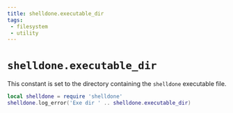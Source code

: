 ```yaml
---
title: shelldone.executable_dir
tags:
 - filesystem
 - utility
---
```


# `shelldone.executable_dir`

This constant is set to the directory containing the `shelldone`
executable file.

```lua
local shelldone = require 'shelldone'
shelldone.log_error('Exe dir ' .. shelldone.executable_dir)
```



